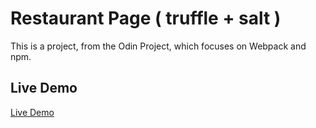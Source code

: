 # Restaurant Page ( truffle + salt )

This is a project, from the Odin Project, which focuses on Webpack and npm.

## Live Demo
[Live Demo](janebui.github.io/restaurant/)
